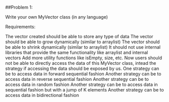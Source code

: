 ##Problem 1:

Write your own MyVector class (in any language)

Requirements:

The vector created should be able to store any type of data
The vector should be able to grow dynamically (similar to arraylist)
The vector should be able to shrink dynamically (similar to arraylist)
It should not use internal libraries that provide the same functionality like arraylist and internal vectors
Add more utility functions like isEmpty, size, etc.
Now users should not be able to directly access the data of this MyVector class, intead the strategy if accessing the data should be exposed by us.
One strategy can be to access data in forward sequential fashion
Another strategy can be to access data in reverse sequential fashion
Another strategy can be to access data in random fashion
Another strategy can be to access data in sequential fashion but with a jump of K elements
Another strategy can be to access data in bidirectional fashion